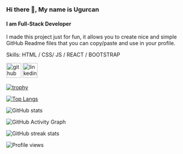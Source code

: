 ### Hi there 👋, My name is Ugurcan
#### I am Full-Stack Developer
I made this project just for fun, it allows you to create nice and simple GitHub Readme files that you can copy/paste and use in your profile.

Skills: HTML / CSS/ JS / REACT / BOOTSTRAP



[<img src='https://cdn.jsdelivr.net/npm/simple-icons@3.0.1/icons/github.svg' alt='github' height='40'>](https://github.com/UgurcanSARICI)  [<img src='https://cdn.jsdelivr.net/npm/simple-icons@3.0.1/icons/linkedin.svg' alt='linkedin' height='40'>](https://www.linkedin.com/in/ugurcansarici/)  

[![trophy](https://github-profile-trophy.vercel.app/?username=UgurcanSARICI)](https://github.com/ryo-ma/github-profile-trophy)

[![Top Langs](https://github-readme-stats.vercel.app/api/top-langs/?username=UgurcanSARICI)](https://github.com/anuraghazra/github-readme-stats)

![GitHub stats](https://github-readme-stats.vercel.app/api?username=UgurcanSARICI&show_icons=true&count_private=true)  

![GitHub Activity Graph](https://activity-graph.herokuapp.com/graph?username=UgurcanSARICI)  

![GitHub streak stats](https://github-readme-streak-stats.herokuapp.com/?user=UgurcanSARICI)  

![Profile views](https://gpvc.arturio.dev/UgurcanSARICI)  
